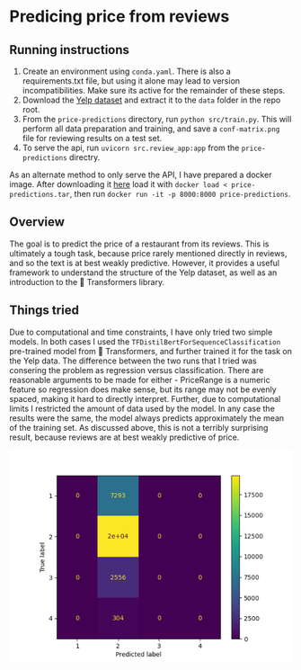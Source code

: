 # Predicing price from reviews

## Running instructions

1. Create an environment using `conda.yaml`. There is also a requirements.txt file, but using it alone may lead to version incompatibilities. Make sure its active for the remainder of these steps.
2. Download the [Yelp dataset](https://www.kaggle.com/yelp-dataset/yelp-dataset) and extract it to the `data` folder in the repo root.
3. From the `price-predictions` directory, run `python src/train.py`. This will perform all data preparation and training, and save a `conf-matrix.png` file for reviewing results on a test set.
4. To serve the api, run `uvicorn src.review_app:app` from the `price-predictions` directry.

As an alternate method to only serve the API, I have prepared a docker image.
After downloading it [here](https://1drv.ms/u/s!AnQnLRYo5rEWlMItdaf-xqLYVjwL_w?e=YGycwV) load it with `docker load < price-predictions.tar`, then run `docker run -it -p 8000:8000 price-predictions`.

## Overview

The goal is to predict the price of a restaurant from its reviews.
This is ultimately a tough task, because price rarely mentioned directly in reviews, and so the text is at best weakly predictive.
However, it provides a useful framework to understand the structure of the Yelp dataset, as well as an introduction to the 🤗 Transformers library.

## Things tried

Due to computational and time constraints, I have only tried two simple models.
In both cases I used the `TFDistilBertForSequenceClassification` pre-trained model from 🤗 Transformers, and further trained it for the task on the Yelp data.
The difference between the two runs that I tried was consering the problem as regression versus classification.
There are reasonable arguments to be made for either - PriceRange is a numeric feature so regression does make sense, but its range may not be evenly spaced, making it hard to directly interpret.
Further, due to computational limits I restricted the amount of data used by the model.
In any case the results were the same, the model always predicts approximately the mean of the training set.
As discussed above, this is not a terribly surprising result, because reviews are at best weakly predictive of price.

![](./conf-matrix.png?raw=true)
